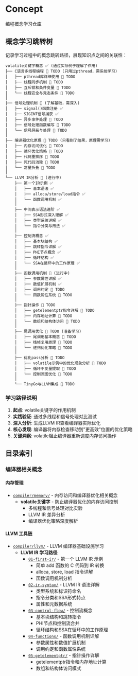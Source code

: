 # Concept

编程概念学习仓库

## 概念学习跳转树

记录学习过程中的概念跳转路径，展现知识点之间的关联性：

```
volatile关键字概念 ✅ (通过实际例子理解了作用)
├── C语言多线程编程 📝 TODO (只用过pthread，需系统学习)
│   ├── pthread库详细使用 📝 TODO
│   ├── 线程同步机制 📝 TODO
│   ├── 互斥锁和条件变量 📝 TODO
│   └── 线程安全与竞态条件 📝 TODO
│
├── 信号处理机制 🔄 (了解基础，需深入)
│   ├── signal()函数注册 ✅
│   ├── SIGINT信号捕获 ✅  
│   ├── 异步事件处理 📝 TODO
│   ├── 信号处理函数编写 📝 TODO
│   └── 信号屏蔽与处理 📝 TODO
│
├── 编译器优化原理 📝 TODO (只看到了结果，原理需学习)
│   ├── 内存访问优化 📝 TODO
│   ├── 循环优化策略 📝 TODO
│   ├── 代码重排序 📝 TODO
│   ├── 死代码消除 📝 TODO
│   └── 常量折叠 📝 TODO
│
└── LLVM IR分析 🔄 (进行中)
    ├── 第一个IR示例 ✅
    │   ├── 基本语法 ✅
    │   ├── alloca/store/load指令 ✅
    │   └── 函数调用机制 ✅
    │
    ├── 中间表示语法进阶 ✅
    │   ├── SSA形式深入理解 ✅
    │   ├── 类型系统详解 ✅
    │   └── 指令分类与用法 ✅
    │
    ├── 控制流概念 ✅
    │   ├── 基本块结构 ✅
    │   ├── 跳转指令详解 ✅
    │   ├── PHI节点概念 ✅
    │   ├── 循环结构 ✅
    │   └── SSA在循环中的工作原理 ✅
    │
    ├── 函数调用机制 🔄 (进行中)
    │   ├── 参数属性详解 ✅
    │   ├── 数值扩展机制 ✅
    │   ├── 调用约定 📝 TODO
    │   └── 函数属性系统 📝 TODO
    │
    ├── 指针操作 📝 TODO
    │   ├── getelementptr指令详解 📝 TODO
    │   ├── 内存地址计算 📝 TODO
    │   └── 数组和结构体访问 📝 TODO
    │
    ├── 尾调用优化 📝 TODO (准备学习)
    │   ├── 尾调用基本概念 📝 TODO
    │   ├── 栈帧复用原理 📝 TODO
    │   └── 递归优化策略 📝 TODO
    │
    ├── 优化pass分析 📝 TODO
    │   ├── volatile示例中的优化现象分析 🔄 TODO
    │   ├── 循环不变量提取 📝 TODO
    │   └── 控制流图优化 📝 TODO
    │
    └── TinyGo与LLVM集成 📝 TODO
```

### 学习路径说明
1. **起点**: volatile关键字的作用机制
2. **实践验证**: 通过多线程和信号处理对比测试
3. **深入分析**: 生成LLVM IR查看编译器实际优化
4. **核心发现**: 编译器将内存检查移动到"更高效"位置的优化策略
5. **关键洞察**: volatile阻止编译器重新调度内存访问操作

## 目录索引

### 编译器相关概念

#### 内存管理
- [`compiler/memory/`](compiler/memory/) - 内存访问和编译器优化相关概念
  - **volatile关键字** - 防止编译器优化的内存访问控制
    - 多线程和信号处理对比实验
    - LLVM IR 差异分析
    - 编译器优化策略深度解析

#### LLVM 工具链
- [`compiler/llvm/`](compiler/llvm/) - LLVM 编译器基础设施学习
  - **LLVM IR 学习路径**
    - [`01-first-ir/`](compiler/llvm/01-first-ir/) - 第一个 LLVM IR 示例
      - 简单 add 函数的 C 代码到 IR 转换
      - alloca, store, load 指令详解
      - 函数调用机制分析
    - [`02-ir-syntax/`](compiler/llvm/02-ir-syntax/) - LLVM IR 语法详解
      - 类型系统和标识符命名
      - 指令分类和SSA形式特点
      - 属性和元数据系统
    - [`03-control-flow/`](compiler/llvm/03-control-flow/) - 控制流概念
      - 基本块结构和跳转指令
      - PHI节点和控制流合并
      - 循环结构和SSA在循环中的工作原理
    - [`04-functions/`](compiler/llvm/04-functions/) - 函数调用机制详解
      - 参数属性和数值扩展机制
      - 调用约定和函数属性系统
    - [`05-getelementptr/`](compiler/llvm/05-getelementptr/) - 指针操作详解
      - getelementptr指令和内存地址计算
      - 数组和结构体访问模式
